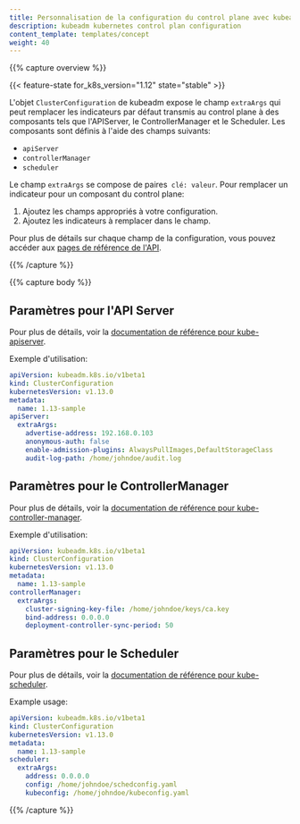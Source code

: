 ```yaml
---
title: Personnalisation de la configuration du control plane avec kubeadm
description: kubeadm kubernetes control plan configuration
content_template: templates/concept
weight: 40
---
```


{{% capture overview %}}

{{< feature-state for_k8s_version="1.12" state="stable" >}}

L'objet `ClusterConfiguration` de kubeadm expose le champ `extraArgs` qui peut 
remplacer les indicateurs par défaut transmis au control plane à des composants 
tels que l'APIServer, le ControllerManager et le Scheduler. Les composants sont 
définis à l'aide des champs suivants:

- `apiServer`
- `controllerManager`
- `scheduler`

Le champ `extraArgs` se compose de paires` clé: valeur`. Pour remplacer un indicateur 
pour un composant du control plane:

1. Ajoutez les champs appropriés à votre configuration.
2. Ajoutez les indicateurs à remplacer dans le champ.

Pour plus de détails sur chaque champ de la configuration, vous pouvez accéder aux
[pages de référence de l'API](https://godoc.org/k8s.io/kubernetes/cmd/kubeadm/app/apis/kubeadm#ClusterConfiguration).

{{% /capture %}}

{{% capture body %}}

## Paramètres pour l'API Server 

Pour plus de détails, voir la 
[documentation de référence pour kube-apiserver](/docs/reference/command-line-tools-reference/kube-apiserver/).

Exemple d'utilisation:
```yaml
apiVersion: kubeadm.k8s.io/v1beta1
kind: ClusterConfiguration
kubernetesVersion: v1.13.0
metadata:
  name: 1.13-sample
apiServer:
  extraArgs:
    advertise-address: 192.168.0.103
    anonymous-auth: false
    enable-admission-plugins: AlwaysPullImages,DefaultStorageClass
    audit-log-path: /home/johndoe/audit.log
```

## Paramètres pour le ControllerManager

Pour plus de détails, voir la [documentation de référence pour kube-controller-manager](/docs/reference/command-line-tools-reference/kube-controller-manager/).

Exemple d'utilisation:
```yaml
apiVersion: kubeadm.k8s.io/v1beta1
kind: ClusterConfiguration
kubernetesVersion: v1.13.0
metadata:
  name: 1.13-sample
controllerManager:
  extraArgs:
    cluster-signing-key-file: /home/johndoe/keys/ca.key
    bind-address: 0.0.0.0
    deployment-controller-sync-period: 50
```

## Paramètres pour le Scheduler

Pour plus de détails, voir la 
[documentation de référence pour kube-scheduler](/docs/reference/command-line-tools-reference/kube-scheduler/).

Example usage:
```yaml
apiVersion: kubeadm.k8s.io/v1beta1
kind: ClusterConfiguration
kubernetesVersion: v1.13.0
metadata:
  name: 1.13-sample
scheduler:
  extraArgs:
    address: 0.0.0.0
    config: /home/johndoe/schedconfig.yaml
    kubeconfig: /home/johndoe/kubeconfig.yaml
```

{{% /capture %}}
